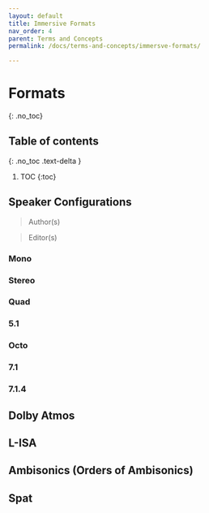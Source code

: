 ```yaml
---
layout: default
title: Immersive Formats
nav_order: 4
parent: Terms and Concepts
permalink: /docs/terms-and-concepts/immersve-formats/

---
```


# Formats
{: .no_toc}

## Table of contents
{: .no_toc .text-delta }

1. TOC
{:toc}

## Speaker Configurations
>Author(s)

>Editor(s)

### Mono 
### Stereo
### Quad
### 5.1
### Octo
### 7.1
### 7.1.4

## Dolby Atmos

## L-ISA

## Ambisonics (Orders of Ambisonics)

## Spat



